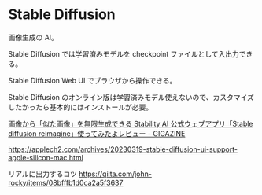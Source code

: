 # Stable Diffusion

画像生成の AI。

Stable Diffusion では学習済みモデルを checkpoint ファイルとして入出力できる。

Stable Diffusion Web UI でブラウザから操作できる。

Stable Diffusion のオンライン版は学習済みモデル使えないので、カスタマイズしたかったら基本的にはインストールが必要。

[画像から「似た画像」を無限生成できる Stability AI 公式ウェブアプリ「Stable diffusion reimagine」使ってみたよレビュー - GIGAZINE](https://gigazine.net/news/20230320-stable-diffusion-reimagine/)

https://applech2.com/archives/20230319-stable-diffusion-ui-support-apple-silicon-mac.html

リアルに出力するコツ
https://qiita.com/john-rocky/items/08bfffb1d0ca2a5f3637

